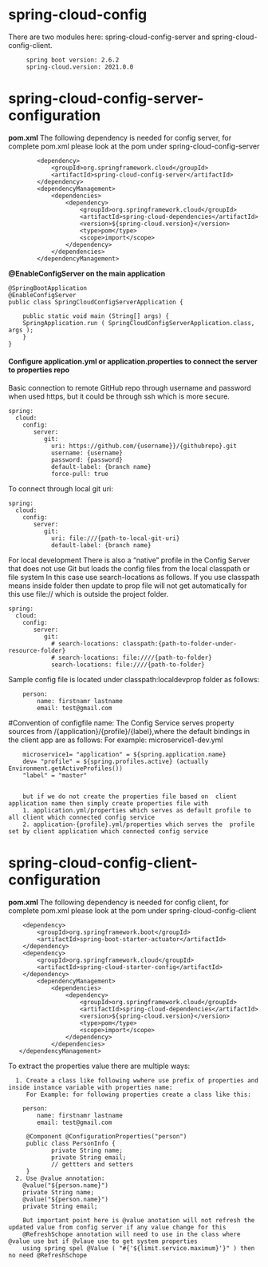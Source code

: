 # spring-cloud-config
There are two modules here: spring-cloud-config-server and spring-cloud-config-client.

         spring boot version: 2.6.2
         spring-cloud.version: 2021.0.0

# **spring-cloud-config-server-configuration**

**pom.xml**
      The following dependency is needed for config server, for complete pom.xml please look at the pom under spring-cloud-config-server
       
            <dependency>
                <groupId>org.springframework.cloud</groupId>
                <artifactId>spring-cloud-config-server</artifactId>
            </dependency>
            <dependencyManagement>
                <dependencies>
                    <dependency>
                        <groupId>org.springframework.cloud</groupId>
                        <artifactId>spring-cloud-dependencies</artifactId>
                        <version>${spring-cloud.version}</version>
                        <type>pom</type>
                        <scope>import</scope>
                    </dependency>
                </dependencies>
            </dependencyManagement>

**@EnableConfigServer on the main application** 

    @SpringBootApplication
    @EnableConfigServer
    public class SpringCloudConfigServerApplication {
    
        public static void main (String[] args) {
        SpringApplication.run ( SpringCloudConfigServerApplication.class, args );
        }
    }

#### **Configure application.yml or application.properties to connect the server to properties repo**

Basic connection to remote GitHub repo through username and password when used https, but it could be through ssh which is more secure. 

    spring:
      cloud:
        config:
           server:
              git:
                uri: https://github.com/{username}}/{githubrepo}.git
                username: {username}
                password: {password}
                default-label: {branch name} 
                force-pull: true

To connect through local git uri: 

    spring:
      cloud:
        config:
           server:
              git:
                uri: file:///{path-to-local-git-uri}
                default-label: {branch name}

For local development There is also a “native” profile in the Config Server that does not use Git but loads the config files from the local classpath or file system
In this case use search-locations as follows. If you use classpath means inside folder then update to prop file will not get automatically for this use file:// which is 
outside the project folder.

    spring:
      cloud:
        config:
           server:
              git:
                # search-locations: classpath:{path-to-folder-under-resource-folder} 
                # search-locations: file:////{path-to-folder}
                search-locations: file:////{path-to-folder}

Sample config file is located under classpath:localdevprop folder as follows:
        
        person:
            name: firstnamr lastname
            email: test@gmail.com

#Convention of configfile name: 
        The Config Service serves property sources from /{application}/{profile}/{label},where the default bindings in the client app are as follows:
        For example: microservice1-dev.yml
        
        microservice1= "application" = ${spring.application.name}
        dev= "profile" = ${spring.profiles.active} (actually Environment.getActiveProfiles())
        "label" = "master"
    
        
        but if we do not create the properties file based on  client application name then simply create properties file with
        1. application.yml/properties which serves as default profile to all client which connected config service
        2. application-{profile}.yml/properties which serves the  profile set by client application which connected config service

# **spring-cloud-config-client-configuration**

**pom.xml**
 The following dependency is needed for config client, for complete pom.xml please look at the pom under spring-cloud-config-client

        <dependency>
            <groupId>org.springframework.boot</groupId>
            <artifactId>spring-boot-starter-actuator</artifactId>
        </dependency>
        <dependency>
            <groupId>org.springframework.cloud</groupId>
            <artifactId>spring-cloud-starter-config</artifactId>
        </dependency>
            <dependencyManagement>
                <dependencies>
                    <dependency>
                        <groupId>org.springframework.cloud</groupId>
                        <artifactId>spring-cloud-dependencies</artifactId>
                        <version>${spring-cloud.version}</version>
                        <type>pom</type>
                        <scope>import</scope>
                    </dependency>
                </dependencies>
       </dependencyManagement>

To extract the properties value there are multiple ways:
    
      1. Create a class like following wwhere use prefix of properties and inside instance variable with properties name:
         For Example: for following properties create a class like this:
        
        person:
            name: firstnamr lastname
            email: test@gmail.com

         @Component @ConfigurationProperties("person")
         public class PersonInfo {
                private String name;
                private String email;
                // gettters and setters
         }
      2. Use @value annotation: 
        @value("${person.name}")
        private String name;
        @value("${person.name}")
        private String email;
        
        But important point here is @value anotation will not refresh the updated value from config server if any value change for this 
        @RefreshSchope annotation will need to use in the class where @value use but if @vlaue use to get system properties 
        using spring spel @Value ( "#{'${limit.service.maximum}'}" ) then no need @RefreshSchope

